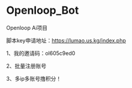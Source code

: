 # Openloop_Bot
Openloop Ai项目

脚本key申请地址：https://lumao.us.kg/index.php

1、我的邀请码：ol605c9ed0

2、批量注册账号

3、多ip多账号撸积分！
